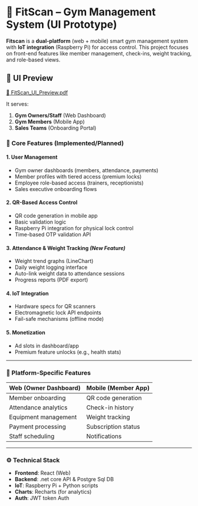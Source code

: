 
# 💪 FitScan – Gym Management System (UI Prototype)

**Fitscan** is a **dual-platform** (web + mobile) smart gym management system with **IoT integration** (Raspberry Pi) for access control. This project focuses on front-end features like member management, check-ins, weight tracking, and role-based views.

## 📸 UI Preview
[🔗 FitScan_UI_Preview.pdf](https://github.com/jvbkishore/fitscan-ui/blob/40ff9796d1847b338832928854b01aeec9dd5c42/src/assets/Fitscan_UI_Preview.pdf)



It serves:

1. **Gym Owners/Staff** (Web Dashboard)
2. **Gym Members** (Mobile App)
3. **Sales Teams** (Onboarding Portal)



### **🔑 Core Features (Implemented/Planned)**

#### **1. User Management**
  - Gym owner dashboards (members, attendance, payments)  
  - Member profiles with tiered access (premium locks)  
  - Employee role-based access (trainers, receptionists)  
  - Sales executive onboarding flows  

#### **2. QR-Based Access Control**  
  - QR code generation in mobile app  
  - Basic validation logic  
  - Raspberry Pi integration for physical lock control  
  - Time-based OTP validation API  

#### **3. Attendance & Weight Tracking** *(New Feature)*  
  - Weight trend graphs (LineChart)  
  - Daily weight logging interface  
  - Auto-link weight data to attendance sessions  
  - Progress reports (PDF export)  

#### **4. IoT Integration**   
  - Hardware specs for QR scanners  
  - Electromagnetic lock API endpoints  
  - Fail-safe mechanisms (offline mode)  

#### **5. Monetization**  
  - Ad slots in dashboard/app  
  - Premium feature unlocks (e.g., health stats)  

---

### **📱 Platform-Specific Features**

| **Web (Owner Dashboard)**       | **Mobile (Member App)**          |
|----------------------------------|----------------------------------|
| Member onboarding                | QR code generation              |
| Attendance analytics             | Check-in history                |
| Equipment management             | Weight tracking                 |
| Payment processing               | Subscription status             |
| Staff scheduling                 | Notifications                   |

---

### **⚙️ Technical Stack**
- **Frontend**: React (Web)
- **Backend**: .net core API & Postgre Sql DB  
- **IoT**: Raspberry Pi + Python scripts  
- **Charts**: Recharts (for analytics)  
- **Auth**: JWT token Auth  




